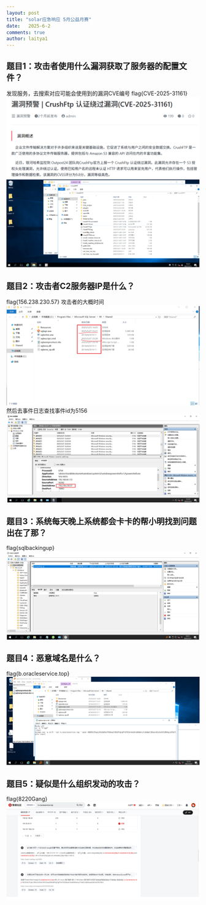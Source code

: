 ```yaml
---
layout: post
title: "solar应急响应 5月公益月赛"
date:   2025-6-2
comments: true
author: laitya1
---
```


## 题目1：攻击者使用什么漏洞获取了服务器的配置文件？

发现服务，去搜索对应可能会使用到的漏洞CVE编号
  flag{CVE-2025-31161}
![image-20250602121248724](../assets/image-20250602121248724.png)
![image-20250602121257541](../assets/image-20250602121257541.png) 

## 题目2：攻击者C2服务器IP是什么？

flag{156.238.230.57}
攻击者的大概时间
![image-20250602121308631](../assets/image-20250602121308631.png)
然后去事件日志查找事件id为5156
![image-20250602121317992](../assets/image-20250602121317992.png)

## 题目3：系统每天晚上系统都会卡卡的帮小明找到问题出在了那？

flag{sqlbackingup}
![image-20250602121326937](../assets/image-20250602121326937.png)  

## 题目4：恶意域名是什么？

flag{b.oracleservice.top}
![image-20250602121343782](../assets/image-20250602121343782.png)

## 题目5：疑似是什么组织发动的攻击？

flag{8220Gang}
![image-20250602121356059](../assets/image-20250602121356059.png)
